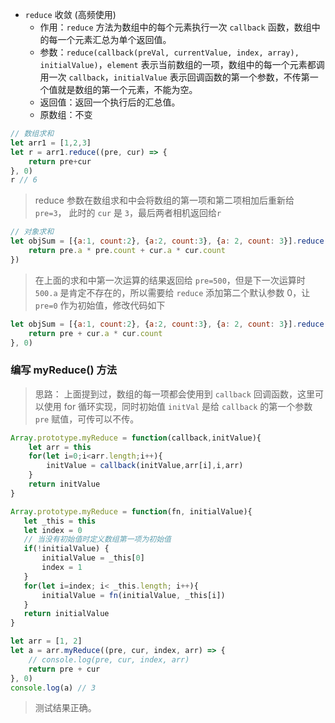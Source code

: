 * `reduce` 收敛 (高频使用)
  - 作用：`reduce` 方法为数组中的每个元素执行一次 `callback` 函数，数组中的每一个元素汇总为单个返回值。
  - 参数：`reduce(callback(preVal, currentValue, index, array), initialValue)`，`element` 表示当前数组的一项，数组中的每一个元素都调用一次 `callback`，`initialValue` 表示回调函数的第一个参数，不传第一个值就是数组的第一个元素，不能为空。
  - 返回值：返回一个执行后的汇总值。
  - 原数组：不变
``` js
// 数组求和
let arr1 = [1,2,3]
let r = arr1.reduce((pre, cur) => {
    return pre+cur
}, 0)
r // 6
```
> reduce 参数在数组求和中会将数组的第一项和第二项相加后重新给 `pre=3`， 此时的 `cur` 是 `3`，最后两者相机返回给`r`

``` js
// 对象求和
let objSum = [{a:1, count:2}, {a:2, count:3}, {a: 2, count: 3}].reduce((pre, cur) => {
    return pre.a * pre.count + cur.a * cur.count
})
```
> 在上面的求和中第一次运算的结果返回给 `pre=500`，但是下一次运算时 `500.a` 是肯定不存在的，所以需要给 `reduce` 添加第二个默认参数 0，让 `pre=0` 作为初始值，修改代码如下
``` js
let objSum = [{a:1, count:2}, {a:2, count:3}, {a: 2, count: 3}].reduce((pre, cur) => {
    return pre + cur.a * cur.count
}, 0)
```

### 编写 myReduce() 方法
>思路： 上面提到过，数组的每一项都会使用到 `callback` 回调函数，这里可以使用 for 循环实现，同时初始值 `initVal` 是给 `callback` 的第一个参数 `pre` 赋值，可传可以不传。 
``` js
Array.prototype.myReduce = function(callback,initValue){
    let arr = this
    for(let i=0;i<arr.length;i++){
        initValue = callback(initValue,arr[i],i,arr)
    }
    return initValue
}

Array.prototype.myReduce = function(fn, initialValue){
   let _this = this
   let index = 0
   // 当没有初始值时定义数组第一项为初始值
   if(!initialValue) {
       initialValue = _this[0]
       index = 1
   }
   for(let i=index; i< _this.length; i++){
       initialValue = fn(initialValue, _this[i])
   }
   return initialValue
}

let arr = [1, 2]
let a = arr.myReduce((pre, cur, index, arr) => {
    // console.log(pre, cur, index, arr)
    return pre + cur
}, 0)
console.log(a) // 3
```
> 测试结果正确。


